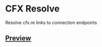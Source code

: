 <h1>CFX Resolve</h1>
Resolve cfx.re links to connection endpoints

<h2><a href="http://yaheli.co/">Preview</a></h2>
